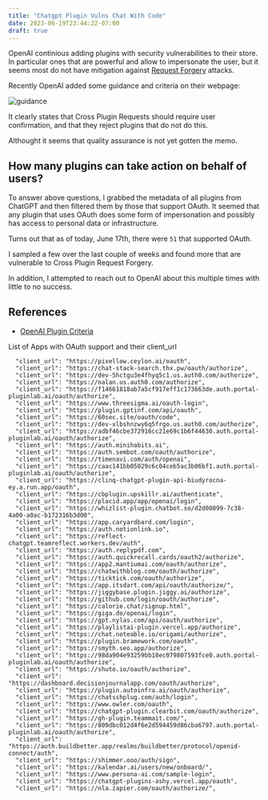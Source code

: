 ```yaml
---
title: "Chatgpt Plugin Vulns Chat With Code"
date: 2023-06-19T23:44:22-07:00
draft: true
---
```


OpenAI continious adding plugins with security vulnerabilities to their store. In particular ones that are powerful and allow to impersonate the user, but it seems most do not have mitigation against [Request Forgery](/blog/posts/2023/chatgpt-cross-plugin-request-forgery-and-prompt-injection./) attacks.

Recently OpenAI added some guidance and criteria on their webpage:

![guidance](/blog/images/2023/plugins-criteria.png)

It clearly states that Cross Plugin Requests should require user confirmation, and that they reject plugins that do not do this.

Althought it seems that quality assurance is not yet gotten the memo.

## How many plugins can take action on behalf of users?

To answer above questions, I grabbed the metadata of all plugins from ChatGPT and then filtered them by those that support OAuth. It seemed that any plugin that uses OAuth does some form of impersonation and possibly has access to personal data or infrastructure.

Turns out that as of today, June 17th, there were `51` that supported OAuth. 

I sampled a few over the last couple of weeks and found more that are vulnerable to Cross Plugin Request Forgery. 

In addition, I attempted to reach out to OpenAI about this multiple times with little to no success.


## References

* [OpenAI Plugin Criteria](https://platform.openai.com/docs/plugins/review)


List of Apps with OAuth support and their client_url

```
  "client_url": "https://pixellow.ceylon.ai/oauth",
  "client_url": "https://chat-stack-search.thx.pw/oauth/authorize",
  "client_url": "https://dev-5hctgu3e4fhyq5c1.us.auth0.com/authorize",
  "client_url": "https://nalan.us.auth0.com/authorize",
  "client_url": "https://f14661818ab7a5cf917eff1c173663de.auth.portal-pluginlab.ai/oauth/authorize",
  "client_url": "https://www.threesigma.ai/oauth-login",
  "client_url": "https://plugin.gptinf.com/api/oauth",
  "client_url": "https://60sec.site/oauth/code",
  "client_url": "https://dev-xlbshnzwy6q5frgo.us.auth0.com/authorize",
  "client_url": "https://adbf46cbe372916cc21e69c1b6f44630.auth.portal-pluginlab.ai/oauth/authorize",
  "client_url": "https://auth.minihabits.ai",
  "client_url": "https://auth.sembot.com/oauth/authorize",
  "client_url": "https://timenavi.com/auth/openai",
  "client_url": "https://caac141bb05029c6c04ceb5ac3b06bf1.auth.portal-pluginlab.ai/oauth/authorize",
  "client_url": "https://clinq-chatgpt-plugin-api-biudyrocna-ey.a.run.app/oauth",
  "client_url": "https://cbplugin.upskillr.ai/authenticate",
  "client_url": "https://placid.app/app/openai/login",
  "client_url": "https://whizlist-plugin.chatbot.so/d2d00899-7c38-4a00-a0ac-b172316b3d00",
  "client_url": "https://app.caryardbard.com/login",
  "client_url": "https://auth.notionlink.io",
  "client_url": "https://reflect-chatgpt.teamreflect.workers.dev/auth",
  "client_url": "https://auth.replypdf.com",
  "client_url": "https://auth.quickrecall.cards/oauth2/authorize",
  "client_url": "https://app2.mantiumai.com/oauth/authorize",
  "client_url": "https://chatwithblog.com/oauth/authorize",
  "client_url": "https://ticktick.com/oauth/authorize",
  "client_url": "https://app.itsdart.com/api/oauth/authorize/",
  "client_url": "https://jiggybase.plugin.jiggy.ai/authorize",
  "client_url": "https://github.com/login/oauth/authorize",
  "client_url": "https://calorie.chat/signup.html",
  "client_url": "https://giga.do/openai/login",
  "client_url": "https://gpt.nylas.com/api/oauth/authorize",
  "client_url": "https://playlistai-plugin.vercel.app/authorize",
  "client_url": "https://chat.noteable.io/origami/authorize",
  "client_url": "https://plugin.bramework.com/oauth",
  "client_url": "https://smyth.seo.app/authorize",
  "client_url": "https://98da904e93259bb18ec079807593fce0.auth.portal-pluginlab.ai/oauth/authorize",
  "client_url": "https://shuto.io/oauth/authorize",
  "client_url": "https://dashboard.decisionjournalapp.com/oauth/authorize",
  "client_url": "https://plugin.autoinfra.ai/oauth/authorize",
  "client_url": "https://chatsshplug.com/auth/login",
  "client_url": "https://www.owler.com/oauth",
  "client_url": "https://chatgpt-plugin.clearbit.com/oauth/authorize",
  "client_url": "https://gh-plugin.teammait.com/",
  "client_url": "https://809dbc012d4f6e2d594459d86cba6797.auth.portal-pluginlab.ai/oauth/authorize",
  "client_url": "https://auth.buildbetter.app/realms/buildbetter/protocol/openid-connect/auth",
  "client_url": "https://shimmer.ooo/auth/sign",
  "client_url": "https://kalendar.ai/users/new/onboard/",
  "client_url": "https://www.persona-ai.com/sample-login",
  "client_url": "https://chatgpt-plugins-ashy.vercel.app/oauth",
  "client_url": "https://nla.zapier.com/oauth/authorize/",
```